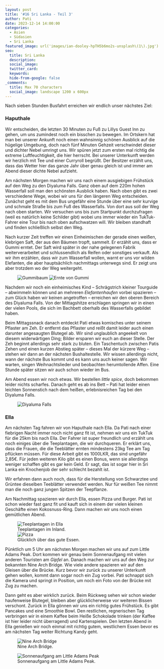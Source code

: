 ```yaml
---
layout: post
title: '#16 Sri Lanka - Teil 3'
author: Pati
date: 2023-12-14 14:00:00
categories:
  - Asien
  - Südasien
  - Sri Lanka
featured_image: url('images/ian-dooley-hpTH5b6mo2s-unsplash\(1\).jpg')
seo:
  title: Sri Lanka
  description:
  social_image:
  twitter_card:
  keywords:
  hide-from-google: false
_comments:
  title: Max 70 characters
  social_image: landscape 1200 x 600px
---
```

Nach sieben Stunden Busfahrt erreichen wir endlich unser nächstes Ziel:

### Haputhale

Wir entscheiden, die letzten 30 Minuten zu Fuß zu Lillys Guest Inn zu gehen, um uns zumindest noch ein bisschen zu bewegen. Im Ortskern hat man bei unserer Ankunft noch einen wahnsinnig schönen Ausblick auf die hügelige Umgebung, doch nach fünf Minuten Gehzeit verschwindet dieser und dichter Nebel umringt uns. Wir spüren jetzt zum ersten mal richtig die extreme Luftfeuchtigkeit, die hier herrscht. Bei unserer Unterkunft werden wir herzlich mit Tee und einer Curryroll begrüßt. Der Besitzer erzählt uns, dass das Wetter hier das ganze Jahr über genau gleich ist und immer am Abend dieser dichte Nebel aufzieht.

Am nächsten Morgen machen wir uns nach einem ausgiebigen Frühstück auf den Weg zu den Diyaluma Falls. Ganz oben auf dem 220m hohen Wasserfall soll man den schönsten Ausblick haben. Nach oben gibt es zwei verschiedene Wege, wobei wir uns für den längeren Weg entscheiden. Zunächst geht es mit dem Bus ungefähr eine Stunde über eine sehr kurvige und schmale Straße bis zum Fuß des Wasserfalls. Von dort aus soll der Weg nach oben starten. Wir versuchen uns bis zum Startpunkt durchzufragen (weil es natürlich keine Schilder gibt) wobei uns immer wieder ein TukTuk-Fahrer eine Tour bis nach oben aufschwatzen will. Wir bleiben standhaft und finden schließlich selbst den Weg. 

Nach kurzer Zeit treffen wir einen Einheimischen der gerade einen weißen, klebrigen Saft, der aus den Bäumen tropft, sammelt. Er erzählt uns, dass er Gummi erntet. Der Saft wird später in der nahe gelegenen Fabrik weiterverarbeitet und schlussendlich als Reifen oder sonstiges verkauft. Als wir ihm erzählen, dass wir zum Wasserfall wollen, warnt er uns vor wilden Elefanten, die aber hauptsächlich nachmittags unterwegs sind. Er zeigt uns aber trotzdem wo der Weg weitergeht.

<figure class="img2">
  <img src="/images/diary/sri-lanka/sri-lanka-16.jpg" alt="Gummibaum">
  <img src="/images/diary/sri-lanka/sri-lanka-17.jpg" alt="Ernte von Gummi">
</figure>

Nachdem wir noch ein einheimisches Kind – Schrägstrich kleiner Tourguide – abwimmeln können und an mehreren *Elefantenhaufen* vorbei spazieren – zum Glück haben wir keinen angetroffen – erreichen wir den oberen Bereich des Diyaluma Falls. Von der Mittagshitze erschlagen springen wir in einen der vielen Pools, die sich im Bachbett oberhalb des Wasserfalls gebildet haben.

Beim Mittagssnack danach entdeckt Pati etwas komisches unter seinem Pflaster am Zeh. Er entfernt das Pflaster und reißt damit leider auch einen darunter angesaugten Blutegel ab. Wir sind unglaublich angeekelt von diesem widerwärtigen Ding; Bilder ersparen wir euch an dieser Stelle. Der Zeh beginnt allerdings sehr stark zu bluten. Ein Taschentuch zwischen Patis Zehen und einen kurzen Abstieg später – dieses Mal der kürzere Weg – stehen wir dann an der nächsten Bushaltestelle. Wir wissen allerdings nicht, wann der nächste Bus kommt und es kann uns auch keiner sagen. Wir warten, singen Weihnachtslieder und beobachten herumtollende Affen. Eine Stunde später sitzen wir auch schon wieder im Bus. 

Am Abend essen wir noch etwas. Wir bestellen *little spice*, doch bekommen leider nichts scharfes. Danach geht es ab ins Bett – Pati hat leider einen leichten Sonnenstich nach dem heißen, erlebnisreichen Tag bei den Diyaluma Falls.

<figure class="img1">
  <img src="/images/diary/sri-lanka/sri-lanka-15.jpg" alt="Diyaluma Falls">
</figure>

### Ella

Am nächsten Tag fahren wir von Haputhale nach Ella. Da Pati nach einer fiebrigen Nacht immer noch nicht ganz fit ist, nehmen wir uns ein TukTuk für die 25km bis nach Ella. Der Fahrer ist super freundlich und erzählt uns noch einiges über die Teeplantagen, die wir durchqueren. Er erklärt uns, dass die Frauen, die die Teeblätter ernten mindestens 23kg Tee am Tag pflücken müssen. Für diese Arbeit gibt es 1000LKR, das sind ungefähr 2,85€. Für jeden weiteren Kilo gibt es einen Bonus, wenn sie allerdings weniger schaffen gibt es gar kein Geld. Er sagt, das ist sogar hier in Sri Lanka ein Knochenjob der sehr schlecht bezahlt ist. 

Wir erfahren dann auch noch, dass für die Herstellung von Schwarztee und Grüntee dieselben Teeblätter verwendet werden. Nur für weißen Tee nimmt man die noch ganz jungen Spitzen der Teepflanze. 

Am Nachmittag spazieren wir durch Ella, essen Pizza und Burger. Pati ist schon wieder fast ganz fit und kauft sich in einem der vielen kleinen Geschäfte einen Kokosnuss-Ring. Dann machen wir uns noch einen gemütlichen Abend. 

<figure class="img2">
  <img src="/images/diary/sri-lanka/sri-lanka-14.jpg" alt="Teeplantagen in Ella">
  <figcaption> Teeplantagen im Inland.</figcaption>
  <img src="/images/diary/sri-lanka/sri-lanka-18.jpg" alt="Pizza">
  <figcaption> Glücklich über das gute Essen.</figcaption>
</figure>

Pünktlich um 5 Uhr am nächsten Morgen machen wir uns auf zum Little Adams Peak. Dort kommen wir genau beim Sonnenaufgang mit vielen anderen Touristen am *Gipfel* an. Danach machen wir uns auf den Weg zur bekannten Nine Arch Bridge. Wie viele andere spazieren wir auf den Gleisen über die Brücke. Kurz bevor wir zurück zu unserer Unterkunft gehen wollen, kommt dann sogar noch ein Zug vorbei. Pati schnappt sich die Kamera und springt in Position, um noch ein Foto von der Brücke mit Zug zu machen.

Dann geht es aber wirklich zurück. Beim Rückweg sehen wir schon wieder haufenweise Blutegel, bleiben aber glücklicherweise vor weiteren Bissen verschont. Zurück in Ella gönnen wir uns ein richtig gutes Frühstück. Es gibt Pancakes und eine Smoothie Bowl. Den restlichen, regnerischen Tag verbringen wir in einem Kaffee beim Heiße Schokolade trinken (der Kaffee ist hier leider nicht überragend) und Kartenspielen. Den letzten Abend in Ella genießen wir noch einmal mit richtig gutem, westlichem Essen bevor es am nächsten Tag weiter Richtung Kandy geht.

<figure class="img1">
  <img src="/images/diary/sri-lanka/sri-lanka-19.jpg" alt="Nine Arch Bridge">
  <figcaption> Nine Arch Bridge.</figcaption>
</figure>
<figure class="img1">
  <img src="/images/diary/sri-lanka/sri-lanka-13.jpg" alt="Sonnenaufgang am Little Adams Peak">
  <figcaption> Sonnenaufgang am Little Adams Peak.</figcaption>
</figure>

